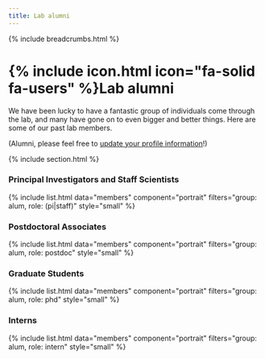 ```yaml
---
title: Lab alumni
---
```


{% include breadcrumbs.html %}

# {% include icon.html icon="fa-solid fa-users" %}Lab alumni

We have been lucky to have a fantastic group of individuals come through the lab, and many have gone on to even bigger and better things. Here are some of our past lab members.

(Alumni, please feel free to [update your profile information](https://github.com/SuLab/sulab.org/tree/main/_members)!)


<!--
{% include list.html data="members" component="portrait" filters="group: alum" style="small" %}
-->
{% include section.html %}
### Principal Investigators and Staff Scientists

{% include list.html data="members" component="portrait" filters="group: alum, role: (pi|staff)" style="small" %}

### Postdoctoral Associates

{% include list.html data="members" component="portrait" filters="group: alum, role: postdoc" style="small" %}

### Graduate Students

{% include list.html data="members" component="portrait" filters="group: alum, role: phd" style="small" %}

### Interns

{% include list.html data="members" component="portrait" filters="group: alum, role: intern" style="small" %}
